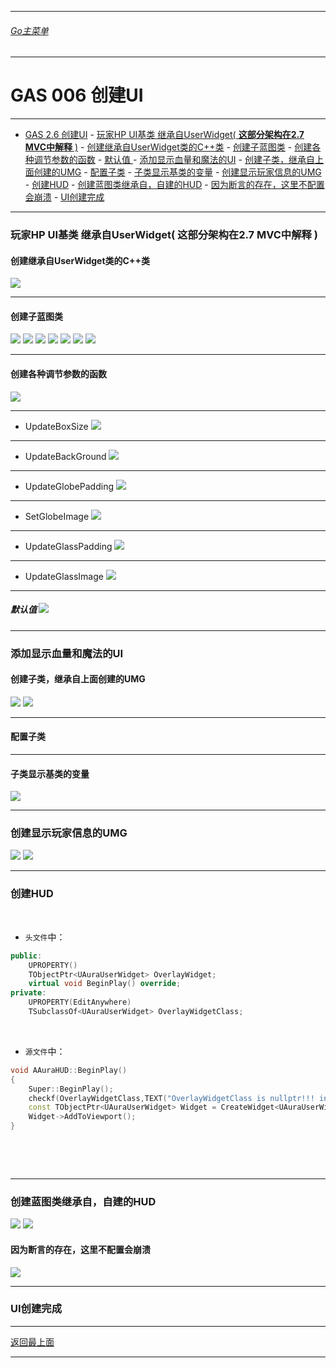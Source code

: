 ___________________________________________________________________________________________
###### [Go主菜单](../MainMenu.md)
___________________________________________________________________________________________
# GAS 006 创建UI


___________________________________________________________________________________________

- [GAS 2.6 创建UI](#gas-26-创建ui)
		- [玩家HP UI基类 继承自UserWidget( **这部分架构在2.7 MVC中解释** )](#玩家hp-ui基类-继承自userwidget-这部分架构在27-mvc中解释-)
			- [创建继承自UserWidget类的C++类](#创建继承自userwidget类的c类)
			- [创建子蓝图类](#创建子蓝图类)
			- [创建各种调节参数的函数](#创建各种调节参数的函数)
				- [默认值 ](#默认值-)
		- [添加显示血量和魔法的UI](#添加显示血量和魔法的ui)
			- [创建子类，继承自上面创建的UMG](#创建子类继承自上面创建的umg)
			- [配置子类](#配置子类)
			- [子类显示基类的变量](#子类显示基类的变量)
		- [创建显示玩家信息的UMG](#创建显示玩家信息的umg)
		- [创建HUD](#创建hud)
		- [创建蓝图类继承自，自建的HUD](#创建蓝图类继承自自建的hud)
			- [因为断言的存在，这里不配置会崩溃](#因为断言的存在这里不配置会崩溃)
		- [UI创建完成](#ui创建完成)


___________________________________________________________________________________________
### 玩家HP UI基类 继承自UserWidget( **这部分架构在2.7 MVC中解释** )
#### 创建继承自UserWidget类的C++类
![](https://github.com/liyunlong618/MyNote/blob/master/%E8%99%9A%E5%B9%BBC++/%E6%A8%A1%E5%9D%97/GAS/GAS%E7%AC%AC%E4%BA%8C%E5%AD%A3-%E6%9A%97%E9%BB%91%E7%A0%B4%E5%9D%8F%E7%A5%9ELike%E6%B8%B8%E6%88%8F/%E9%85%8D%E5%9B%BE/GAS_2.6/GAS%202.6%20%E5%88%9B%E5%BB%BAUI-%E5%B9%95%E5%B8%83%E5%9B%BE%E7%89%87-852830-512962.png)
___________________________________________________________________________________________
#### 创建子蓝图类
![](https://github.com/liyunlong618/MyNote/blob/master/%E8%99%9A%E5%B9%BBC++/%E6%A8%A1%E5%9D%97/GAS/GAS%E7%AC%AC%E4%BA%8C%E5%AD%A3-%E6%9A%97%E9%BB%91%E7%A0%B4%E5%9D%8F%E7%A5%9ELike%E6%B8%B8%E6%88%8F/%E9%85%8D%E5%9B%BE/GAS_2.6/GAS%202.6%20%E5%88%9B%E5%BB%BAUI-%E5%B9%95%E5%B8%83%E5%9B%BE%E7%89%87-380868-695927.png)
![](https://github.com/liyunlong618/MyNote/blob/master/%E8%99%9A%E5%B9%BBC++/%E6%A8%A1%E5%9D%97/GAS/GAS%E7%AC%AC%E4%BA%8C%E5%AD%A3-%E6%9A%97%E9%BB%91%E7%A0%B4%E5%9D%8F%E7%A5%9ELike%E6%B8%B8%E6%88%8F/%E9%85%8D%E5%9B%BE/GAS_2.6/GAS%202.6%20%E5%88%9B%E5%BB%BAUI-%E5%B9%95%E5%B8%83%E5%9B%BE%E7%89%87-740501-767185.png)
![](https://github.com/liyunlong618/MyNote/blob/master/%E8%99%9A%E5%B9%BBC++/%E6%A8%A1%E5%9D%97/GAS/GAS%E7%AC%AC%E4%BA%8C%E5%AD%A3-%E6%9A%97%E9%BB%91%E7%A0%B4%E5%9D%8F%E7%A5%9ELike%E6%B8%B8%E6%88%8F/%E9%85%8D%E5%9B%BE/GAS_2.6/GAS%202.6%20%E5%88%9B%E5%BB%BAUI-%E5%B9%95%E5%B8%83%E5%9B%BE%E7%89%87-235501-997195.png)
![](https://github.com/liyunlong618/MyNote/blob/master/%E8%99%9A%E5%B9%BBC++/%E6%A8%A1%E5%9D%97/GAS/GAS%E7%AC%AC%E4%BA%8C%E5%AD%A3-%E6%9A%97%E9%BB%91%E7%A0%B4%E5%9D%8F%E7%A5%9ELike%E6%B8%B8%E6%88%8F/%E9%85%8D%E5%9B%BE/GAS_2.6/GAS%202.6%20%E5%88%9B%E5%BB%BAUI-%E5%B9%95%E5%B8%83%E5%9B%BE%E7%89%87-795105-406230.png)
![](https://github.com/liyunlong618/MyNote/blob/master/%E8%99%9A%E5%B9%BBC++/%E6%A8%A1%E5%9D%97/GAS/GAS%E7%AC%AC%E4%BA%8C%E5%AD%A3-%E6%9A%97%E9%BB%91%E7%A0%B4%E5%9D%8F%E7%A5%9ELike%E6%B8%B8%E6%88%8F/%E9%85%8D%E5%9B%BE/GAS_2.6/GAS%202.6%20%E5%88%9B%E5%BB%BAUI-%E5%B9%95%E5%B8%83%E5%9B%BE%E7%89%87-189583-26968.png)
![](https://github.com/liyunlong618/MyNote/blob/master/%E8%99%9A%E5%B9%BBC++/%E6%A8%A1%E5%9D%97/GAS/GAS%E7%AC%AC%E4%BA%8C%E5%AD%A3-%E6%9A%97%E9%BB%91%E7%A0%B4%E5%9D%8F%E7%A5%9ELike%E6%B8%B8%E6%88%8F/%E9%85%8D%E5%9B%BE/GAS_2.6/GAS%202.6%20%E5%88%9B%E5%BB%BAUI-%E5%B9%95%E5%B8%83%E5%9B%BE%E7%89%87-666738-118476.png)
![](https://github.com/liyunlong618/MyNote/blob/master/%E8%99%9A%E5%B9%BBC++/%E6%A8%A1%E5%9D%97/GAS/GAS%E7%AC%AC%E4%BA%8C%E5%AD%A3-%E6%9A%97%E9%BB%91%E7%A0%B4%E5%9D%8F%E7%A5%9ELike%E6%B8%B8%E6%88%8F/%E9%85%8D%E5%9B%BE/GAS_2.6/GAS%202.6%20%E5%88%9B%E5%BB%BAUI-%E5%B9%95%E5%B8%83%E5%9B%BE%E7%89%87-71635-817276.png)
___________________________________________________________________________________________
#### 创建各种调节参数的函数
![](https://github.com/liyunlong618/MyNote/blob/master/%E8%99%9A%E5%B9%BBC++/%E6%A8%A1%E5%9D%97/GAS/GAS%E7%AC%AC%E4%BA%8C%E5%AD%A3-%E6%9A%97%E9%BB%91%E7%A0%B4%E5%9D%8F%E7%A5%9ELike%E6%B8%B8%E6%88%8F/%E9%85%8D%E5%9B%BE/GAS_2.6/GAS%202.6%20%E5%88%9B%E5%BB%BAUI-%E5%B9%95%E5%B8%83%E5%9B%BE%E7%89%87-800866-196968.png)
___________________________________________________________________________________________
- UpdateBoxSize
![](https://github.com/liyunlong618/MyNote/blob/master/%E8%99%9A%E5%B9%BBC++/%E6%A8%A1%E5%9D%97/GAS/GAS%E7%AC%AC%E4%BA%8C%E5%AD%A3-%E6%9A%97%E9%BB%91%E7%A0%B4%E5%9D%8F%E7%A5%9ELike%E6%B8%B8%E6%88%8F/%E9%85%8D%E5%9B%BE/GAS_2.6/GAS%202.6%20%E5%88%9B%E5%BB%BAUI-%E5%B9%95%E5%B8%83%E5%9B%BE%E7%89%87-448892-777351.png)
___________________________________________________________________________________________
- UpdateBackGround
![](https://github.com/liyunlong618/MyNote/blob/master/%E8%99%9A%E5%B9%BBC++/%E6%A8%A1%E5%9D%97/GAS/GAS%E7%AC%AC%E4%BA%8C%E5%AD%A3-%E6%9A%97%E9%BB%91%E7%A0%B4%E5%9D%8F%E7%A5%9ELike%E6%B8%B8%E6%88%8F/%E9%85%8D%E5%9B%BE/GAS_2.6/GAS%202.6%20%E5%88%9B%E5%BB%BAUI-%E5%B9%95%E5%B8%83%E5%9B%BE%E7%89%87-539495-94194.png)
___________________________________________________________________________________________
- UpdateGlobePadding
![](https://github.com/liyunlong618/MyNote/blob/master/%E8%99%9A%E5%B9%BBC++/%E6%A8%A1%E5%9D%97/GAS/GAS%E7%AC%AC%E4%BA%8C%E5%AD%A3-%E6%9A%97%E9%BB%91%E7%A0%B4%E5%9D%8F%E7%A5%9ELike%E6%B8%B8%E6%88%8F/%E9%85%8D%E5%9B%BE/GAS_2.6/GAS%202.6%20%E5%88%9B%E5%BB%BAUI-%E5%B9%95%E5%B8%83%E5%9B%BE%E7%89%87-562783-521572.png)
___________________________________________________________________________________________
- SetGlobeImage
![](https://github.com/liyunlong618/MyNote/blob/master/%E8%99%9A%E5%B9%BBC++/%E6%A8%A1%E5%9D%97/GAS/GAS%E7%AC%AC%E4%BA%8C%E5%AD%A3-%E6%9A%97%E9%BB%91%E7%A0%B4%E5%9D%8F%E7%A5%9ELike%E6%B8%B8%E6%88%8F/%E9%85%8D%E5%9B%BE/GAS_2.6/GAS%202.6%20%E5%88%9B%E5%BB%BAUI-%E5%B9%95%E5%B8%83%E5%9B%BE%E7%89%87-588664-555685.png)
___________________________________________________________________________________________
- UpdateGlassPadding
![](https://github.com/liyunlong618/MyNote/blob/master/%E8%99%9A%E5%B9%BBC++/%E6%A8%A1%E5%9D%97/GAS/GAS%E7%AC%AC%E4%BA%8C%E5%AD%A3-%E6%9A%97%E9%BB%91%E7%A0%B4%E5%9D%8F%E7%A5%9ELike%E6%B8%B8%E6%88%8F/%E9%85%8D%E5%9B%BE/GAS_2.6/GAS%202.6%20%E5%88%9B%E5%BB%BAUI-%E5%B9%95%E5%B8%83%E5%9B%BE%E7%89%87-836114-832674.png)
___________________________________________________________________________________________
- UpdateGlassImage
![](https://github.com/liyunlong618/MyNote/blob/master/%E8%99%9A%E5%B9%BBC++/%E6%A8%A1%E5%9D%97/GAS/GAS%E7%AC%AC%E4%BA%8C%E5%AD%A3-%E6%9A%97%E9%BB%91%E7%A0%B4%E5%9D%8F%E7%A5%9ELike%E6%B8%B8%E6%88%8F/%E9%85%8D%E5%9B%BE/GAS_2.6/GAS%202.6%20%E5%88%9B%E5%BB%BAUI-%E5%B9%95%E5%B8%83%E5%9B%BE%E7%89%87-485340-796810.png)
___________________________________________________________________________________________

##### 默认值 ![](https://github.com/liyunlong618/MyNote/blob/master/%E8%99%9A%E5%B9%BBC++/%E6%A8%A1%E5%9D%97/GAS/GAS%E7%AC%AC%E4%BA%8C%E5%AD%A3-%E6%9A%97%E9%BB%91%E7%A0%B4%E5%9D%8F%E7%A5%9ELike%E6%B8%B8%E6%88%8F/%E9%85%8D%E5%9B%BE/GAS_2.6/GAS%202.6%20%E5%88%9B%E5%BB%BAUI-%E5%B9%95%E5%B8%83%E5%9B%BE%E7%89%87-331360-186444.png)
___________________________________________________________________________________________
### 添加显示血量和魔法的UI
#### 创建子类，继承自上面创建的UMG
![](https://github.com/liyunlong618/MyNote/blob/master/%E8%99%9A%E5%B9%BBC++/%E6%A8%A1%E5%9D%97/GAS/GAS%E7%AC%AC%E4%BA%8C%E5%AD%A3-%E6%9A%97%E9%BB%91%E7%A0%B4%E5%9D%8F%E7%A5%9ELike%E6%B8%B8%E6%88%8F/%E9%85%8D%E5%9B%BE/GAS_2.6/GAS%202.6%20%E5%88%9B%E5%BB%BAUI-%E5%B9%95%E5%B8%83%E5%9B%BE%E7%89%87-580206-259970.png)
![](https://github.com/liyunlong618/MyNote/blob/master/%E8%99%9A%E5%B9%BBC++/%E6%A8%A1%E5%9D%97/GAS/GAS%E7%AC%AC%E4%BA%8C%E5%AD%A3-%E6%9A%97%E9%BB%91%E7%A0%B4%E5%9D%8F%E7%A5%9ELike%E6%B8%B8%E6%88%8F/%E9%85%8D%E5%9B%BE/GAS_2.6/GAS%202.6%20%E5%88%9B%E5%BB%BAUI-%E5%B9%95%E5%B8%83%E5%9B%BE%E7%89%87-94014-196371.png)
___________________________________________________________________________________________
#### 配置子类
___________________________________________________________________________________________
#### 子类显示基类的变量
![](https://github.com/liyunlong618/MyNote/blob/master/%E8%99%9A%E5%B9%BBC++/%E6%A8%A1%E5%9D%97/GAS/GAS%E7%AC%AC%E4%BA%8C%E5%AD%A3-%E6%9A%97%E9%BB%91%E7%A0%B4%E5%9D%8F%E7%A5%9ELike%E6%B8%B8%E6%88%8F/%E9%85%8D%E5%9B%BE/GAS_2.6/GAS%202.6%20%E5%88%9B%E5%BB%BAUI-%E5%B9%95%E5%B8%83%E5%9B%BE%E7%89%87-218988-31744.png)
___________________________________________________________________________________________
### 创建显示玩家信息的UMG
![](https://github.com/liyunlong618/MyNote/blob/master/%E8%99%9A%E5%B9%BBC++/%E6%A8%A1%E5%9D%97/GAS/GAS%E7%AC%AC%E4%BA%8C%E5%AD%A3-%E6%9A%97%E9%BB%91%E7%A0%B4%E5%9D%8F%E7%A5%9ELike%E6%B8%B8%E6%88%8F/%E9%85%8D%E5%9B%BE/GAS_2.6/GAS%202.6%20%E5%88%9B%E5%BB%BAUI-%E5%B9%95%E5%B8%83%E5%9B%BE%E7%89%87-969321-580705.png)
![](https://github.com/liyunlong618/MyNote/blob/master/%E8%99%9A%E5%B9%BBC++/%E6%A8%A1%E5%9D%97/GAS/GAS%E7%AC%AC%E4%BA%8C%E5%AD%A3-%E6%9A%97%E9%BB%91%E7%A0%B4%E5%9D%8F%E7%A5%9ELike%E6%B8%B8%E6%88%8F/%E9%85%8D%E5%9B%BE/GAS_2.6/GAS%202.6%20%E5%88%9B%E5%BB%BAUI-%E5%B9%95%E5%B8%83%E5%9B%BE%E7%89%87-312150-117385.png)

___________________________________________________________________________________________
### 创建HUD
&emsp;

+ `头文件`中：
```cpp
public:
	UPROPERTY()
	TObjectPtr<UAuraUserWidget> OverlayWidget;
	virtual void BeginPlay() override;
private:
	UPROPERTY(EditAnywhere)
	TSubclassOf<UAuraUserWidget> OverlayWidgetClass;
```

&emsp;

+ `源文件`中：
```cpp
void AAuraHUD::BeginPlay()
{
	Super::BeginPlay();
	checkf(OverlayWidgetClass,TEXT("OverlayWidgetClass is nullptr!!! in:	AAuraHUD!!!"));//断言检查下
	const TObjectPtr<UAuraUserWidget> Widget = CreateWidget<UAuraUserWidget>(GetWorld(),OverlayWidgetClass);
	Widget->AddToViewport();
}
```

&emsp;

&emsp;

___________________________________________________________________________________________
### 创建蓝图类继承自，自建的HUD
![](https://github.com/liyunlong618/MyNote/blob/master/%E8%99%9A%E5%B9%BBC++/%E6%A8%A1%E5%9D%97/GAS/GAS%E7%AC%AC%E4%BA%8C%E5%AD%A3-%E6%9A%97%E9%BB%91%E7%A0%B4%E5%9D%8F%E7%A5%9ELike%E6%B8%B8%E6%88%8F/%E9%85%8D%E5%9B%BE/GAS_2.6/GAS%202.6%20%E5%88%9B%E5%BB%BAUI-%E5%B9%95%E5%B8%83%E5%9B%BE%E7%89%87-482158-87807.png)
![](https://github.com/liyunlong618/MyNote/blob/master/%E8%99%9A%E5%B9%BBC++/%E6%A8%A1%E5%9D%97/GAS/GAS%E7%AC%AC%E4%BA%8C%E5%AD%A3-%E6%9A%97%E9%BB%91%E7%A0%B4%E5%9D%8F%E7%A5%9ELike%E6%B8%B8%E6%88%8F/%E9%85%8D%E5%9B%BE/GAS_2.6/GAS%202.6%20%E5%88%9B%E5%BB%BAUI-%E5%B9%95%E5%B8%83%E5%9B%BE%E7%89%87-991211-195041.png)
#### 因为断言的存在，这里不配置会崩溃 
![](https://github.com/liyunlong618/MyNote/blob/master/%E8%99%9A%E5%B9%BBC++/%E6%A8%A1%E5%9D%97/GAS/GAS%E7%AC%AC%E4%BA%8C%E5%AD%A3-%E6%9A%97%E9%BB%91%E7%A0%B4%E5%9D%8F%E7%A5%9ELike%E6%B8%B8%E6%88%8F/%E9%85%8D%E5%9B%BE/GAS_2.6/GAS%202.6%20%E5%88%9B%E5%BB%BAUI-%E5%B9%95%E5%B8%83%E5%9B%BE%E7%89%87-856418-88042.png)
___________________________________________________________________________________________
### UI创建完成 
___________________________________________________________________________________________

[返回最上面](#Go主菜单)

___________________________________________________________________________________________